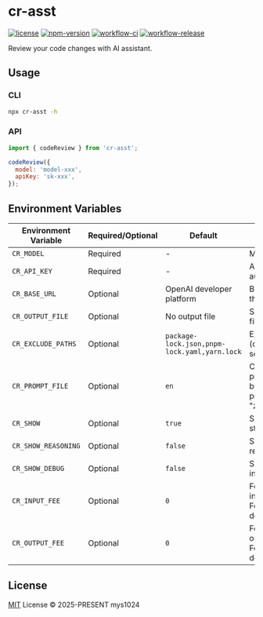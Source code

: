 # cr-asst

[![license](https://img.shields.io/github/license/mys1024/cr-asst?&style=flat-square)](./LICENSE)
[![npm-version](https://img.shields.io/npm/v/cr-asst?style=flat-square&color=%23cb3837)](https://www.npmjs.com/package/cr-asst)
[![workflow-ci](https://img.shields.io/github/actions/workflow/status/mys1024/cr-asst/ci.yml?label=ci&style=flat-square)](https://github.com/mys1024/cr-asst/actions/workflows/ci.yml)
[![workflow-release](https://img.shields.io/github/actions/workflow/status/mys1024/cr-asst/release.yml?label=release&style=flat-square)](https://github.com/mys1024/cr-asst/actions/workflows/release.yml)

Review your code changes with AI assistant.

## Usage

### CLI

```sh
npx cr-asst -h
```

### API

```javascript
import { codeReview } from 'cr-asst';

codeReview({
  model: 'model-xxx',
  apiKey: 'sk-xxx',
});
```

## Environment Variables

| Environment Variable | Required/Optional | Default                                      | Description                                            |
| -------------------- | ----------------- | -------------------------------------------- | ------------------------------------------------------ |
| `CR_MODEL`           | Required          | -                                            | Model to use.                                          |
| `CR_API_KEY`         | Required          | -                                            | API key for authentication.                            |
| `CR_BASE_URL`        | Optional          | OpenAI developer platform                    | Base URL for the API.                                  |
| `CR_OUTPUT_FILE`     | Optional          | No output file                               | Save output to file.                                   |
| `CR_EXCLUDE_PATHS`   | Optional          | `package-lock.json,pnpm-lock.yaml,yarn.lock` | Exclude paths (comma-separated).                       |
| `CR_PROMPT_FILE`     | Optional          | `en`                                         | Custom prompt file or builtin prompts ("en", "zh-cn"). |
| `CR_SHOW`            | Optional          | `true`                                       | Show on stdout.                                        |
| `CR_SHOW_REASONING`  | Optional          | `false`                                      | Show reasoning.                                        |
| `CR_SHOW_DEBUG`      | Optional          | `false`                                      | Show debug info.                                       |
| `CR_INPUT_FEE`       | Optional          | `0`                                          | Fee per million input tokens. For debugging.           |
| `CR_OUTPUT_FEE`      | Optional          | `0`                                          | Fee per million output tokens. For debugging.          |

## License

[MIT](./LICENSE) License &copy; 2025-PRESENT mys1024
